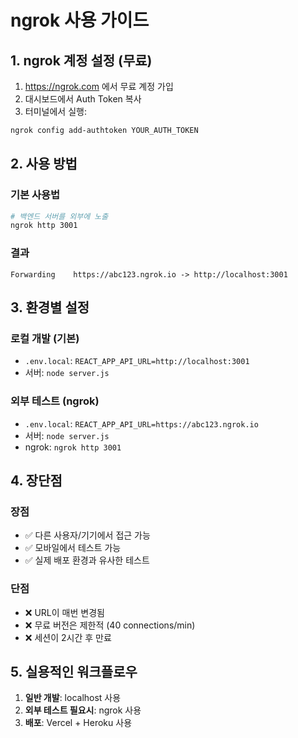 # ngrok 사용 가이드

## 1. ngrok 계정 설정 (무료)

1. https://ngrok.com 에서 무료 계정 가입
2. 대시보드에서 Auth Token 복사
3. 터미널에서 실행:

```bash
ngrok config add-authtoken YOUR_AUTH_TOKEN
```

## 2. 사용 방법

### 기본 사용법

```bash
# 백엔드 서버를 외부에 노출
ngrok http 3001
```

### 결과

```
Forwarding    https://abc123.ngrok.io -> http://localhost:3001
```

## 3. 환경별 설정

### 로컬 개발 (기본)

- `.env.local`: `REACT_APP_API_URL=http://localhost:3001`
- 서버: `node server.js`

### 외부 테스트 (ngrok)

- `.env.local`: `REACT_APP_API_URL=https://abc123.ngrok.io`
- 서버: `node server.js`
- ngrok: `ngrok http 3001`

## 4. 장단점

### 장점

- ✅ 다른 사용자/기기에서 접근 가능
- ✅ 모바일에서 테스트 가능
- ✅ 실제 배포 환경과 유사한 테스트

### 단점

- ❌ URL이 매번 변경됨
- ❌ 무료 버전은 제한적 (40 connections/min)
- ❌ 세션이 2시간 후 만료

## 5. 실용적인 워크플로우

1. **일반 개발**: localhost 사용
2. **외부 테스트 필요시**: ngrok 사용
3. **배포**: Vercel + Heroku 사용
